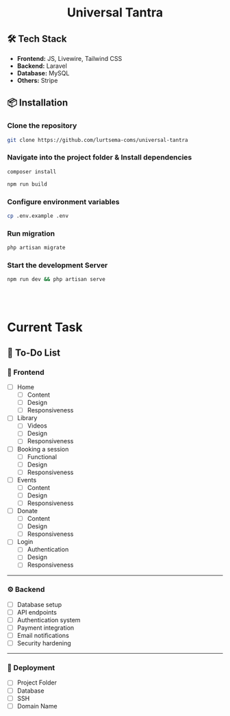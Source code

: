 <h1 align="center">Universal Tantra</h1>

## 🛠️ Tech Stack

- **Frontend:** JS, Livewire, Tailwind CSS
- **Backend:** Laravel
- **Database:** MySQL
- **Others:** Stripe

## 📦 Installation

### Clone the repository
```bash
git clone https://github.com/lurtsema-coms/universal-tantra
```

### Navigate into the project folder & Install dependencies
```bash
composer install
```

```bash
npm run build
```

### Configure environment variables
```bash
cp .env.example .env
```

### Run migration
```bash
php artisan migrate
```

### Start the development Server
```bash
npm run dev && php artisan serve
```

<br><br>
# Current Task

## 📝 To-Do List
### 🎨 Frontend
- [ ] Home
  - [ ] Content
  - [ ] Design
  - [ ] Responsiveness

- [ ] Library
  - [ ] Videos
  - [ ] Design
  - [ ] Responsiveness

- [ ] Booking a session
  - [ ] Functional
  - [ ] Design
  - [ ] Responsiveness

- [ ] Events
  - [ ] Content
  - [ ] Design
  - [ ] Responsiveness

- [ ] Donate
  - [ ] Content
  - [ ] Design
  - [ ] Responsiveness

- [ ] Login
  - [ ] Authentication
  - [ ] Design
  - [ ] Responsiveness

---

### ⚙️ Backend
- [ ] Database setup
- [ ] API endpoints
- [ ] Authentication system
- [ ] Payment integration
- [ ] Email notifications
- [ ] Security hardening

---

### 🚀 Deployment
- [ ] Project Folder
- [ ] Database
- [ ] SSH
- [ ] Domain Name